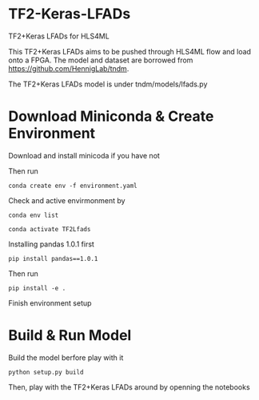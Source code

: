 # TF2-Keras-LFADs
TF2+Keras LFADs for HLS4ML

This TF2+Keras LFADs aims to be pushed through HLS4ML flow and load onto a FPGA. The model and dataset are borrowed from https://github.com/HennigLab/tndm. 

The TF2+Keras LFADs model is under tndm/models/lfads.py

# Download Miniconda & Create Environment 
Download and install minicoda if you have not

Then run

`conda create env -f environment.yaml`

Check and active envirmonment by

`conda env list`

`conda activate TF2Lfads`

Installing pandas 1.0.1 first

`pip install pandas==1.0.1`

Then run

`pip install -e .`

Finish environment setup

# Build & Run Model
Build the model berfore play with it

`python setup.py build`

Then, play with the TF2+Keras LFADs around by openning the notebooks

